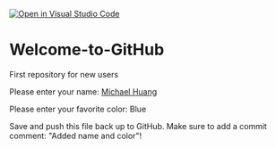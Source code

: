 [![Open in Visual Studio Code](https://classroom.github.com/assets/open-in-vscode-f059dc9a6f8d3a56e377f745f24479a46679e63a5d9fe6f495e02850cd0d8118.svg)](https://classroom.github.com/online_ide?assignment_repo_id=6786740&assignment_repo_type=AssignmentRepo)
# Welcome-to-GitHub
First repository for new users

Please enter your name: [Michael Huang](https://michaelyhuang.com)

Please enter your favorite color: Blue

Save and push this file back up to GitHub. 
Make sure to add a commit comment: "Added name and color"!
